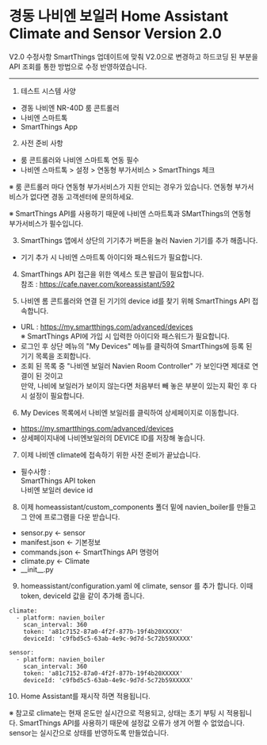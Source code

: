 # 경동 나비엔 보일러 Home Assistant Climate and Sensor Version 2.0

V2.0 수정사항
SmartThings 업데이트에 맞춰 V2.0으로 변경하고 하드코딩 된 부분을 API 조회를 통한 방법으로 수정 반영하였습니다.


---------------------------------------------------------------------------------------

1) 테스트 시스템 사양<br>
  - 경동 나비엔 NR-40D 룸 콘트롤러<br>
  - 나비엔 스마트톡 <br>
  - SmartThings App<br>

2) 사전 준비 사항 
  - 룸 콘트롤러와 나비엔 스마트톡 연동 필수
  - 나비엔 스마트톡 > 설정 >  연동형 부가서비스 > SmartThings 체크
  
  ※ 룸 콘트롤러 마다 연동형 부가서비스가 지원 안되는 경우가 있습니다. 연동형 부가서비스가 없다면 경동 고객센터에 문의하세요.
  
  ※ SmartThings API를 사용하기 때문에 나비엔 스마트톡과 SMartThings의 연동형 부가서비스가 필수입니다.

3) SmartThings 앱에서 상단의 기기추가 버튼을 눌러 Navien 기기를 추가 해줍니다. 
  - 기기 추가 시 나비엔 스마트톡 아이디와 패스워드가 필요합니다.
  
4) SmartThings API 접근을 위한 엑세스 토큰 발급이 필요합니다.<br>
  참조 : https://cafe.naver.com/koreassistant/592
  
5) 나비엔 롬 콘트롤러와 연결 된 기기의 device id를 찾기 위해 SmartThings API 접속합니다.
  - URL : https://my.smartthings.com/advanced/devices <br>
          ※ SmartThings API에 가입 시 입력한 아이디와 패스워드가 필요합니다.
  - 로그인 후 상단 메뉴의 "My Devices" 메뉴를 클릭하여 SmartThings에 등록 된 기기 목록을 조회합니다.
  - 조회 된 목록 중 "나비엔 보일러	Navien Room Controller" 가 보인다면 제대로 연결이 된 것이고<br> 
    만약, 나비에 보일러가 보이지 않는다면 처음부터 빼 놓은 부분이 있는지 확인 후 다시 설정이 필요합니다.

6) My Devices 목록에서 나비엔 보일러를 클릭하여 상세페이지로 이동합니다.
  - https://my.smartthings.com/advanced/devices   
  - 상세페이지내에 나비엔보일러의 DEVICE ID를 저장해 놓습니다.
  
7) 이제 나비엔 climate에 접속하기 위한 사전 준비가 끝났습니다.
  - 필수사항 : <br> 
     SmartThings API token<br>
     나비엔 보일러 device id

8) 이제 homeassistant/custom_components 폴더 밑에 navien_boiler를 만들고 그 안에
  프로그램을 다운 받습니다.
  - sensor.py <- sensor 
  - manifest.json <- 기본정보
  - commands.json <- SmartThings API 명령어
  - climate.py <- Climate
  - \_\_init__.py

9) homeassistant/configuration.yaml 에 climate, sensor 를 추가 합니다.
  이때 token, deviceId 값을 같이 추가해 줍니다.
```
climate:
  - platform: navien_boiler
    scan_interval: 360
    token: 'a81c7152-87a0-4f2f-877b-19f4b20XXXXX'
    deviceId: 'c9fbd5c5-63ab-4e9c-9d7d-5c72b59XXXXX'
  
sensor:
  - platform: navien_boiler
    scan_interval: 360
    token: 'a81c7152-87a0-4f2f-877b-19f4b20XXXXX'
    deviceId: 'c9fbd5c5-63ab-4e9c-9d7d-5c72b59XXXXX'
```
10) Home Assistant를 재시작 하면 적용됩니다.

※ 참고로 climate는 현재 온도만 실시간으로 적용되고, 상태는 초기 부팅 시 적용됩니다.
   SmartThings API를 사용하기 때문에 설정값 오류가 생겨 어쩔 수 없었습니다.
  sensor는 실시간으로 상태를 반영하도록 만들었습니다.

